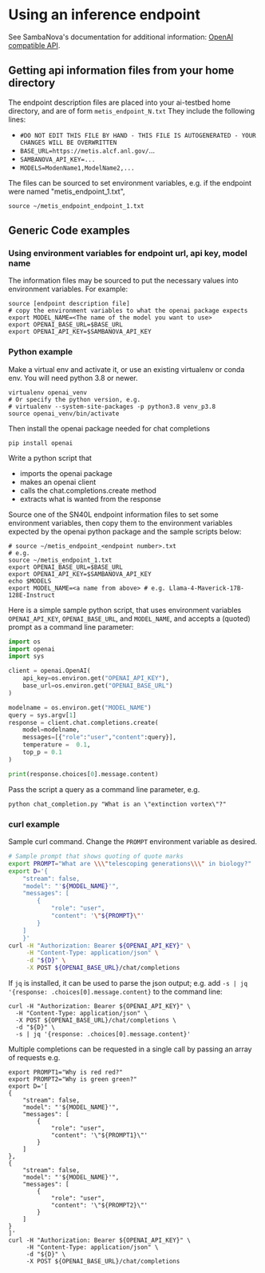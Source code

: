 # Using an inference endpoint

See SambaNova's documentation for additional information: [OpenAI compatible API](https://docs.sambanova.ai/sambastudio/latest/open-ai-api.html).

## Getting api information files from your home directory
The endpoint description files are placed into your ai-testbed home directory, and are of form `metis_endpoint_N.txt`
They include the following lines:

- `#DO NOT EDIT THIS FILE BY HAND - THIS FILE IS AUTOGENERATED - YOUR CHANGES WILL BE OVERWRITTEN`
- `BASE_URL=https://metis.alcf.anl.gov/`...
- `SAMBANOVA_API_KEY=...`
- `MODELS=ModenName1,ModelName2,...`

The files can be sourced to set environment variables, e.g. if the endpoint were named "metis_endpoint_1.txt",
```
source ~/metis_endpoint_endpoint_1.txt
```

## Generic Code examples 
### Using environment variables for endpoint url, api key, model name
The information files may be sourced to put the necessary values into environment variables. For example:
```console
source [endpoint description file]
# copy the environment variables to what the openai package expects
export MODEL_NAME=<The name of the model you want to use>
export OPENAI_BASE_URL=$BASE_URL
export OPENAI_API_KEY=$SAMBANOVA_API_KEY
```

### Python example
Make a virtual env and activate it, or use an existing virtualenv or conda env. You will need python 3.8 or newer. 
```console
virtualenv openai_venv
# Or specify the python version, e.g.
# virtualenv --system-site-packages -p python3.8 venv_p3.8
source openai_venv/bin/activate
```
Then install the openai package needed for chat completions
```console
pip install openai
```
Write a python script that

- imports the openai package
- makes an openai client
- calls the chat.completions.create method
- extracts what is wanted from the response

Source one of the SN40L endpoint information files to set some environment variables, then copy them to the environment variables expected by the openai python package and the sample scripts below:
```
# source ~/metis_endpoint_<endpoint number>.txt
# e.g. 
source ~/metis_endpoint_1.txt
export OPENAI_BASE_URL=$BASE_URL
export OPENAI_API_KEY=$SAMBANOVA_API_KEY
echo $MODELS
export MODEL_NAME=<a name from above> # e.g. Llama-4-Maverick-17B-128E-Instruct
```

Here is a simple sample python script, that uses environment variables `OPENAI_API_KEY`, `OPENAI_BASE_URL`, and `MODEL_NAME`, and accepts a (quoted) prompt as a command line parameter:
```python
import os
import openai
import sys

client = openai.OpenAI(
    api_key=os.environ.get("OPENAI_API_KEY"),
    base_url=os.environ.get("OPENAI_BASE_URL")
)

modelname = os.environ.get("MODEL_NAME")
query = sys.argv[1]
response = client.chat.completions.create(
    model=modelname,
    messages=[{"role":"user","content":query}],
    temperature =  0.1,
    top_p = 0.1
)

print(response.choices[0].message.content)
```

Pass the script a query as a command line parameter, e.g.
```console
python chat_completion.py "What is an \"extinction vortex\"?"
```

### curl example
Sample curl command. Change the `PROMPT` environment variable as desired.

```bash
# Sample prompt that shows quoting of quote marks
export PROMPT="What are \\\"telescoping generations\\\" in biology?"
export D='{
    "stream": false,
    "model": "'${MODEL_NAME}'",
    "messages": [
        {
            "role": "user",
            "content": '\"${PROMPT}\"'
        }
    ]
    }'
curl -H "Authorization: Bearer ${OPENAI_API_KEY}" \
     -H "Content-Type: application/json" \
     -d "${D}" \
     -X POST ${OPENAI_BASE_URL}/chat/completions
```

If `jq` is installed, it can be used to parse the json output; e.g. add `-s | jq '{response: .choices[0].message.content}` to the command line:
```console
curl -H "Authorization: Bearer ${OPENAI_API_KEY}" \
  -H "Content-Type: application/json" \
  -X POST ${OPENAI_BASE_URL}/chat/completions \
  -d "${D}" \
  -s | jq '{response: .choices[0].message.content}'
```  

Multiple completions can be requested in a single call by passing an array of requests e.g.
```console
export PROMPT1="Why is red red?"
export PROMPT2="Why is green green?"
export D='[
{
    "stream": false,
    "model": "'${MODEL_NAME}'",
    "messages": [
        {
            "role": "user",
            "content": '\"${PROMPT1}\"'
        }
    ]
},
{
    "stream": false,
    "model": "'${MODEL_NAME}'",
    "messages": [
        {
            "role": "user",
            "content": '\"${PROMPT2}\"'           
        }
    ]
}
]'
curl -H "Authorization: Bearer ${OPENAI_API_KEY}" \
     -H "Content-Type: application/json" \
     -d "${D}" \
     -X POST ${OPENAI_BASE_URL}/chat/completions
```
